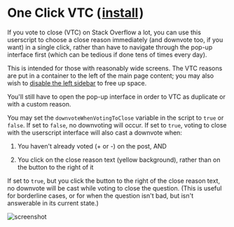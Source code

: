 # One Click VTC (&#8202;[install](https://github.com/CertainPerformance/Stack-Exchange-Userscripts/raw/master/One-Click-VTC/StackOneClickVTC.user.js)&#8202;)

If you vote to close (VTC) on Stack Overflow a lot, you can use this userscript to choose a close reason immediately (and downvote too, if you want) in a single click, rather than have to navigate through the pop-up interface first (which can be tedious if done tens of times every day).

This is intended for those with reasonably wide screens. The VTC reasons are put in a container to the left of the main page content; you may also wish to [disable the left sidebar](https://stackoverflow.com/users/preferences/) to free up space.

You'll still have to open the pop-up interface in order to VTC as duplicate or with a custom reason.

You may set the `downvoteWhenVotingToClose` variable in the script to `true` or `false`. If set to `false`, no downvoting will occur. If set to `true`, voting to close with the userscript interface will also cast a downvote when:

1. You haven't already voted (+ or -) on the post, AND

2. You click on the close reason text (yellow background), rather than on the button to the right of it
 
If set to `true`, but you click the button to the right of the close reason text, no downvote will be cast while voting to close the question. (This is useful for borderline cases, or for when the question isn't bad, but isn't answerable in its current state.)

![screenshot](https://raw.githubusercontent.com/CertainPerformance/Stack-Exchange-Userscripts/master/One-Click-VTC/userscript-screenshot.png)
